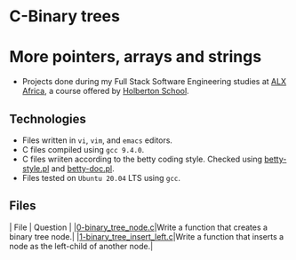 # C-Binary trees

# More pointers, arrays and strings

- Projects done during my Full Stack Software Engineering studies at [ALX Africa](https://www.alxafrica.com/software-engineering-2022/), a course offered by [Holberton School](https://www.holbertonschool.com/).

## Technologies
- Files written in ```vi```, ```vim```, and ```emacs``` editors. 
- C files compiled using ```gcc 9.4.0```.
- C files wriiten according to the betty coding style. Checked using [betty-style.pl](https://github.com/holbertonschool/Betty/blob/master/betty-style.pl) and [betty-doc.pl](https://github.com/holbertonschool/Betty/blob/master/betty-doc.pl).
- Files tested on ```Ubuntu 20.04``` LTS using ```gcc```.

## Files

| File  | Question |
|[0-binary_tree_node.c](0-binary_tree_node.c)|Write a function that creates a binary tree node.|
|[1-binary_tree_insert_left.c](1-binary_tree_insert_left.c)|Write a function that inserts a node as the left-child of another node.|
